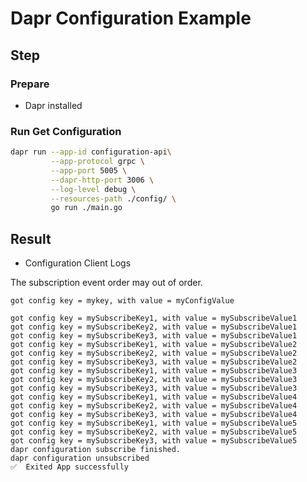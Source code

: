 # Dapr Configuration Example

## Step

### Prepare

- Dapr installed

### Run Get Configuration

<!-- STEP
name: Run Configuration Client
output_match_mode: substring
match_order: none
expected_stdout_lines:
  - '== APP == get config = myConfigValue'
  - '== APP == get updated config key = mySubscribeKey1, value = mySubscribeValue1'
  - '== APP == get updated config key = mySubscribeKey2, value = mySubscribeValue1'
  - '== APP == get updated config key = mySubscribeKey3, value = mySubscribeValue1'
  - '== APP == get updated config key = mySubscribeKey1, value = mySubscribeValue2'
  - '== APP == get updated config key = mySubscribeKey2, value = mySubscribeValue2'
  - '== APP == get updated config key = mySubscribeKey3, value = mySubscribeValue2'
  - '== APP == get updated config key = mySubscribeKey1, value = mySubscribeValue3'
  - '== APP == get updated config key = mySubscribeKey2, value = mySubscribeValue3'
  - '== APP == get updated config key = mySubscribeKey3, value = mySubscribeValue3'
  - '== APP == dapr configuration subscribe finished.'
background: false
sleep: 40
-->

```bash
dapr run --app-id configuration-api\
         --app-protocol grpc \
         --app-port 5005 \
         --dapr-http-port 3006 \
         --log-level debug \
         --resources-path ./config/ \
         go run ./main.go
```

<!-- END_STEP -->


## Result
- Configuration Client Logs

The subscription event order may out of order.

```
got config key = mykey, with value = myConfigValue

got config key = mySubscribeKey1, with value = mySubscribeValue1 
got config key = mySubscribeKey2, with value = mySubscribeValue1 
got config key = mySubscribeKey3, with value = mySubscribeValue1 
got config key = mySubscribeKey1, with value = mySubscribeValue2 
got config key = mySubscribeKey2, with value = mySubscribeValue2 
got config key = mySubscribeKey3, with value = mySubscribeValue2 
got config key = mySubscribeKey1, with value = mySubscribeValue3 
got config key = mySubscribeKey2, with value = mySubscribeValue3 
got config key = mySubscribeKey3, with value = mySubscribeValue3 
got config key = mySubscribeKey1, with value = mySubscribeValue4 
got config key = mySubscribeKey2, with value = mySubscribeValue4 
got config key = mySubscribeKey3, with value = mySubscribeValue4 
got config key = mySubscribeKey1, with value = mySubscribeValue5 
got config key = mySubscribeKey2, with value = mySubscribeValue5 
got config key = mySubscribeKey3, with value = mySubscribeValue5 
dapr configuration subscribe finished.
dapr configuration unsubscribed
✅  Exited App successfully

```

